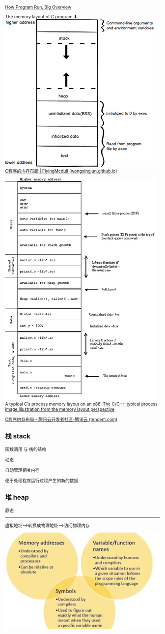 [How Program Run, Big Overview](../System/How%20Program%20Run,%20Big%20Overview.pdf)


The memory layout of C program ⬇
![Memory layout of C program](../算法笔记/Picture/Pasted%20image%2020230124203149.png "Memory layout of C program") 
[C程序的内存布局 | FlyingMcdull (wongxingjun.github.io)](https://wongxingjun.github.io/2015/07/25/C%E7%A8%8B%E5%BA%8F%E7%9A%84%E5%86%85%E5%AD%98%E5%B8%83%E5%B1%80/)



![](../算法笔记/Picture/Pasted%20image%2020230125155017.png)
A typical C’s process memory layout on an x86.
[The C/C++ typical process image illustration from the memory layout perspective](https://www.installsetupconfig.com/win32programming/processtoolhelpapis12.html)

[C程序内存布局 - 腾讯云开发者社区-腾讯云 (tencent.com)](https://cloud.tencent.com/developer/article/1825840)



## 栈 stack

函数调用 与 栈的结构 

动态

自动管理相关内存

便于处理程序运行过程产生的新的数据

## 堆 heap

静态

***

虚拟地址-->转换成物理地址-->访问物理内存


![](../算法笔记/Picture/Pasted%20image%2020230125162920.png)